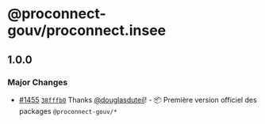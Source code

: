 # @proconnect-gouv/proconnect.insee

## 1.0.0

### Major Changes

- [#1455](https://github.com/proconnect-gouv/proconnect-identite/pull/1455) [`38fffb0`](https://github.com/proconnect-gouv/proconnect-identite/commit/38fffb00ca5a5d2341a662f684d2555bbfb5ff02) Thanks [@douglasduteil](https://github.com/douglasduteil)! - 📦 Première version officiel des packages `@proconnect-gouv/*`
